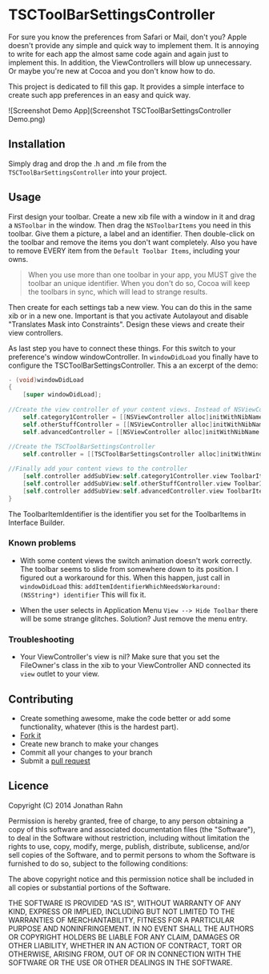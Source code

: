 # TSCToolBarSettingsController

For sure you know the preferences from Safari or Mail, don't you? Apple doesn't provide any simple and quick way to implement them. It is annoying to write for each app the almost same code again and again just to implement this. In addition, the ViewControllers will blow up unnecessary. Or maybe you're new at Cocoa and you don't know how to do.

This project is dedicated to fill this gap. It provides a simple interface to create such app preferences in an easy and quick way.

![Screenshot Demo App](Screenshot TSCToolBarSettingsController Demo.png)

## Installation

Simply drag and drop the .h and .m file from the ```TSCToolBarSettingsController``` into your project.

## Usage

First design your toolbar. Create a new xib file with a window in it and drag a ```NSToolbar``` in the window. Then drag the ```NSToolbarItems``` you need in this toolbar. Give them a picture, a label and an identifier. Then double-click on the toolbar and remove the items you don't want completely. Also you have to remove EVERY item from the ```Default Toolbar Items```, including your owns.
>When you use more than one toolbar in your app, you MUST give the toolbar an unique identifier. When you don't do so, Cocoa will keep the toolbars in sync, which will lead to strange results.

Then create for each settings tab a new view. You can do this in the same xib or in a new one. Important is that you activate Autolayout and disable "Translates Mask into Constraints". Design these views and create their view controllers.

As last step you have to connect these things. For this switch to your preference's window windowController. In ```windowDidLoad``` you finally have to configure the TSCToolBarSettingsController.
This a an excerpt of the demo:
```objective-c
- (void)windowDidLoad
{
    [super windowDidLoad];
    
//Create the view controller of your content views. Instead of NSViewController you should use your own subclass.
    self.category1Controller = [[NSViewController alloc]initWithNibName:@"Preferences_Category1View" bundle:nil];
    self.otherStuffController = [[NSViewController alloc]initWithNibName:@"Preferences_OtherStuffView" bundle:nil];
    self.advancedController = [[NSViewController alloc]initWithNibName:@"Preferences_AdvancedView" bundle:nil];
    
//Create the TSCToolBarSettingsController    
    self.controller = [[TSCToolBarSettingsController alloc]initWithWindow:self.window];

//Finally add your content views to the controller    
    [self.controller addSubView:self.category1Controller.view ToolbarItemIdentifier:@"Category1"];
    [self.controller addSubView:self.otherStuffController.view ToolbarItemIdentifier:@"Other Stuff"];
    [self.controller addSubView:self.advancedController.view ToolbarItemIdentifier:@"Advanced"];
}
```
The ToolbarItemIdentifier is the identifier you set for the ToolbarItems in Interface Builder.

### Known problems

* With some content views the switch animation doesn't work correctly. The toolbar seems to slide from somewhere down to its position. 
I figured out a workaround for this. When this happen, just call in ```windowDidLoad``` this:
```addItemIdentifierWhichNeedsWorkaround: (NSString*) identifier``` This will fix it.

* When the user selects in Application Menu ```View --> Hide Toolbar``` there will be some strange glitches. Solution? Just remove the menu entry.

### Troubleshooting

* Your ViewController's view is nil? Make sure that you set the FileOwner's class in the xib to your ViewController AND connected its ```view``` outlet to your view.

## Contributing

* Create something awesome, make the code better or add some functionality,
  whatever (this is the hardest part).
* [Fork it](http://help.github.com/forking/)
* Create new branch to make your changes
* Commit all your changes to your branch
* Submit a [pull request](http://help.github.com/pull-requests/)

## Licence

Copyright (C) 2014 Jonathan Rahn

Permission is hereby granted, free of charge, to any person obtaining a copy of this software and associated documentation files (the "Software"), to deal in the Software without restriction, including without limitation the rights to use, copy, modify, merge, publish, distribute, sublicense, and/or sell copies of the Software, and to permit persons to whom the Software is furnished to do so, subject to the following conditions:

The above copyright notice and this permission notice shall be included in all copies or substantial portions of the Software.

THE SOFTWARE IS PROVIDED "AS IS", WITHOUT WARRANTY OF ANY KIND, EXPRESS OR IMPLIED, INCLUDING BUT NOT LIMITED TO THE WARRANTIES OF MERCHANTABILITY, FITNESS FOR A PARTICULAR PURPOSE AND NONINFRINGEMENT. IN NO EVENT SHALL THE AUTHORS OR COPYRIGHT HOLDERS BE LIABLE FOR ANY CLAIM, DAMAGES OR OTHER LIABILITY, WHETHER IN AN ACTION OF CONTRACT, TORT OR OTHERWISE, ARISING FROM, OUT OF OR IN CONNECTION WITH THE SOFTWARE OR THE USE OR OTHER DEALINGS IN THE SOFTWARE.

